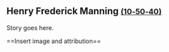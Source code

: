 ## Henry Frederick Manning <small>[(10‑50‑40)](https://brisbane.discovereverafter.com/profile/32042918 "Go to Memorial Information" )</small>

Story goes here. 

==Insert image and attribution==